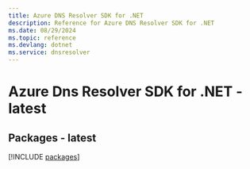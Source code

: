 ```yaml
---
title: Azure DNS Resolver SDK for .NET
description: Reference for Azure DNS Resolver SDK for .NET
ms.date: 08/29/2024
ms.topic: reference
ms.devlang: dotnet
ms.service: dnsresolver
---
```

# Azure Dns Resolver SDK for .NET - latest
## Packages - latest
[!INCLUDE [packages](dns-resolver-index.md)]